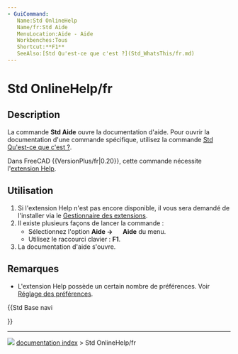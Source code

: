 ```yaml
---
- GuiCommand:
   Name:Std OnlineHelp
   Name/fr:Std Aide
   MenuLocation:Aide - Aide
   Workbenches:Tous
   Shortcut:**F1**
   SeeAlso:[Std Qu'est-ce que c'est ?](Std_WhatsThis/fr.md)
---
```


# Std OnlineHelp/fr

## Description

La commande **Std Aide** ouvre la documentation d\'aide. Pour ouvrir la documentation d\'une commande spécifique, utilisez la commande [Std Qu\'est-ce que c\'est ?](Std_WhatsThis/fr.md).

Dans FreeCAD {{VersionPlus/fr|0.20}}, cette commande nécessite l\'[extension Help](https://github.com/FreeCAD/FreeCAD-Help).



## Utilisation

1.  Si l\'extension Help n\'est pas encore disponible, il vous sera demandé de l\'installer via le [Gestionnaire des extensions](Std_AddonMgr/fr.md).
2.  Il existe plusieurs façons de lancer la commande :
    -   Sélectionnez l\'option **Aide → <img src="images/Std_OnlineHelp.svg" width=16px> Aide** du menu.
    -   Utilisez le raccourci clavier : **F1**.
3.  La documentation d\'aide s\'ouvre.



## Remarques

-   L\'extension Help possède un certain nombre de préférences. Voir [Réglage des préférences](Preferences_Editor/fr#Help.md).





{{Std Base navi

}}



---
![](images/Button_right.svg) [documentation index](../README.md) > Std OnlineHelp/fr

